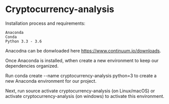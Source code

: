 # Cryptocurrency-analysis

Installation process and requirements:
```
Anaconda
Conda
Python 3.3 - 3.6
```

Anacodna can be donwloaded here https://www.continuum.io/downloads. 

Once Anaconda is installed, wthen create a new environment to keep our dependencies organized.

Run conda create --name cryptocurrency-analysis python=3 to create a new Anaconda environment for our project.

Next, run source activate cryptocurrency-analysis (on Linux/macOS) or activate cryptocurrency-analysis (on windows) to activate this environment.

